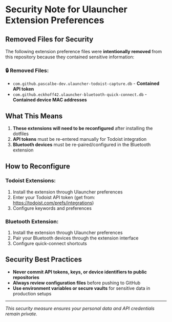 # Security Note for Ulauncher Extension Preferences

## Removed Files for Security

The following extension preference files were **intentionally removed** from this repository because they contained sensitive information:

### 🔒 Removed Files:
- `com.github.pascalbe-dev.ulauncher-todoist-capture.db` - **Contained API token**
- `com.github.eckhoff42.ulauncher-bluetooth-quick-connect.db` - **Contained device MAC addresses**

## What This Means

1. **These extensions will need to be reconfigured** after installing the dotfiles
2. **API tokens** must be re-entered manually for Todoist integration
3. **Bluetooth devices** must be re-paired/configured in the Bluetooth extension

## How to Reconfigure

### Todoist Extensions:
1. Install the extension through Ulauncher preferences
2. Enter your Todoist API token (get from: https://todoist.com/prefs/integrations)
3. Configure keywords and preferences

### Bluetooth Extension:
1. Install the extension through Ulauncher preferences  
2. Pair your Bluetooth devices through the extension interface
3. Configure quick-connect shortcuts

## Security Best Practices

- **Never commit API tokens, keys, or device identifiers to public repositories**
- **Always review configuration files** before pushing to GitHub
- **Use environment variables or secure vaults** for sensitive data in production setups

---
*This security measure ensures your personal data and API credentials remain private.*